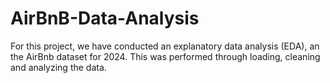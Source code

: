 # AirBnB-Data-Analysis
For this project, we have conducted an explanatory data analysis (EDA), an the AirBnb dataset for 2024. This was performed through loading, cleaning and analyzing the data.
